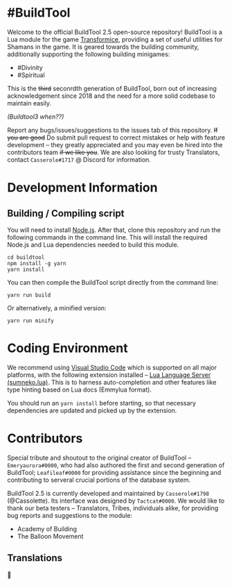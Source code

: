 # #BuildTool
Welcome to the official BuildTool 2.5 open-source repository! BuildTool is a Lua module for the game [Transformice](https://transformice.com), providing a set of useful utilities for Shamans in the game. It is geared towards the building community, additionally supporting the following building minigames:
- #Divinity
- #Spiritual

This is the ~~third~~ seconrdth generation of BuildTool, born out of increasing acknowledgement since 2018 and the need for a more solid codebase to maintain easily.

_(Buildtool3 when??)_

Report any bugs/issues/suggestions to the issues tab of this repository. ~~If you are good~~ Do submit pull request to correct mistakes or help with feature development – they greatly appreciated and you may even be hired into the contributors team ~~if we like you~~. We are also looking for trusty Translators, contact `Casserole#1717` @ Discord for information.

# Development Information
## Building / Compiling script
You will need to install [Node.js](https://nodejs.org/). After that, clone this repository and run the following commands in the command line. This will install the required Node.js and Lua dependencies needed to build this module.
```
cd buildtool
npm install -g yarn
yarn install
```

You can then compile the BuildTool script directly from the command line:
```
yarn run build
```

Or alternatively, a minified version:
```
yarn run minify
```

# Coding Environment
We recommend using [Visual Studio Code](https://code.visualstudio.com) which is supported on all major platforms, with the following extension installed – [Lua Language Server (sumneko.lua)](https://marketplace.visualstudio.com/items?itemName=sumneko.lua). This is to harness auto-completion and other features like type hinting based on Lua docs (Emmylua format).

You should run an `yarn install` before starting, so that necessary dependencies are updated and picked up by the extension.

# Contributors
Special tribute and shoutout to the original creator of BuildTool – `Emeryaurora#0000`, who had also authored the first and second generation of BuildTool; `Leafileaf#0000` for providing assistance since the beginning and contributing to serveral crucial portions of the database system.

BuildTool 2.5 is currently developed and maintained by `Casserole#1798` (@Cassolette). Its interface was designed by `Tactcat#0000`. We would like to thank our beta testers – Translators, Tribes, individuals alike, for providing bug reports and suggestions to the module:
- Academy of Building
- The Balloon Movement

## Translations
:eyes:
